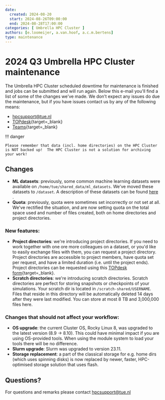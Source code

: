 ```yaml
---
date: 
  created: 2024-08-20
  start: 2024-08-26T09:00:00
  end: 2024-08-28T17:00:00
categories: [ Umbrella HPC Cluster ]
authors: [e.loomeijer, a.van.hoof, a.c.m.bertens]
type: maintenance
---
```


# 2024 Q3 Umbrella HPC Cluster maintenance

The Umbrella HPC Cluster scheduled downtime for maintenance is finished and jobs can be submitted and will run again. Below this e-mail you'll find a list of some of the changes we've made. We don’t expect any issues do due the maintenance, but if you have issues contact us by any of the following means:

<!-- more -->

* [hpcsupport@tue.nl](mailto:hpcsupport@tue.nl)
* [TOPdesk](https://tue.topdesk.net/tas/public/ssp/content/serviceflow?unid=1906588cfc984bf0b8e5d80469467ee4){target=_blank}
* [Teams](https://teams.microsoft.com/l/team/19:7830cc8a6f244d6689a374c60673b43c%40thread.tacv2/conversations?groupId=a07b9e15-8538-4889-8610-502177c36dc7&tenantId=cc7df247-60ce-4a0f-9d75-704cf60efc64){target=_blank}

!!! danger

    Please remember that data (incl. home directories) on the HPC Cluster is NOT backed up!  The HPC Cluster is not a solution for archiving your work!

## Changes

- **ML datasets**: previously, some common machine learning datasets were available on `/home/tue/shared_data/ml_datasets`. We've moved these datasets to `/dataset`. A description of these datasets can be found [here](../../../documentation/datasets.md) .
- **Quota**: previously, quota were sometimes set incorrectly or not set at all. We've rectified the situation, and are now setting quota on the total space used and number of files created, both on home directories and project directories.

### New features:

- **Project directories**: we're introducing project directories. If you need to work together with one ore more colleagues on a dataset, or you'd like to easily exchange files with them, you can request a project directory. Project directories are accessible to project members, have quota set per request, and have a limited duration (i.e. until the project ends).  Project directories can be requested using this [TOPdesk form](https://tue.topdesk.net/tas/public/ssp/content/serviceflow?unid=f950a580c8e34a7abb7d37d102c788e8){target=_blank}.
- **Scratch directories**: we're introducing scratch directories. Scratch directories are perfect for storing snapshots or checkpoints of your simulations. Your scratch dir is located in `/scratch-shared/USERNAME`. Files that reside in this directory will be automatically deleted 14 days after they were last modified. You can store at most 8 TB and 3,000,000 files here.

### Changes that should not affect your workflow:

- **OS upgrade**: the current Cluster OS, Rocky Linux 8, was upgraded to the latest version (8.9 -> 8.10). This could have minimal impact if you are using OS-provided tools. When using the module system to load your tools there will be no difference.
- **Slurm upgrade**: Slurm was upgraded to version 23.11.
- **Storage replacement**: a part of the classical storage for e.g. home dirs (which uses spinning disks) is now replaced by newer, faster, HPC-optimised storage solution that uses flash.

## Questions?

For questions and remarks please contact [hpcsupport@tue.nl](mailto:hpcsupport@tue.nl)
